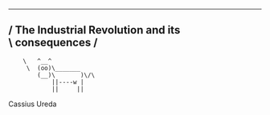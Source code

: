  _________________________________________ 
/  The Industrial Revolution and its      \
\ consequences                            /
 ----------------------------------------- 
        \   ^__^
         \  (oo)\_______
            (__)\       )\/\
                ||----w |
                ||     ||

Cassius Ureda
